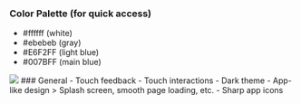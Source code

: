 ### Color Palette (for quick access)
- #ffffff (white)
- #ebebeb (gray)
- #E6F2FF (light blue)
- #007BFF (main blue)

<img src="https://raw.githubusercontent.com/Toba-O/myimages/main/Screenshot%202021-03-15%20at%207.48.58%20PM.png?token=ARCMDQVZ3WEW7VTUSB3GZVLALEXMM" />
<!-- replace soon -->
 ### General
- Touch feedback
- Touch interactions
- Dark theme
- App-like design
> Splash screen, smooth page loading, etc.
- Sharp app icons
